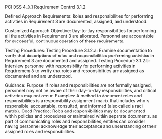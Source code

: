 PCI DSS 4_0_1 Requirement Control 3.1.2

Defined Approach Requirements:
Roles and responsibilities for performing activities in Requirement 3 are documented, assigned, and understood.

Customized Approach Objective:
Day-to-day responsibilities for performing all the activities in Requirement 3 are allocated. Personnel are accountable for successful, continuous operation of these requirements.

Testing Procedures:
Testing Procedure 3.1.2.a: Examine documentation to verify that descriptions of roles and responsibilities performing activities in Requirement 3 are documented and assigned.
Testing Procedure 3.1.2.b: Interview personnel with responsibility for performing activities in Requirement 3 to verify that roles and responsibilities are assigned as documented and are understood.

Guidance:
Purpose: If roles and responsibilities are not formally assigned, personnel may not be aware of their day-to-day responsibilities, and critical activities may not occur. Examples: A method to document roles and responsibilities is a responsibility assignment matrix that includes who is responsible, accountable, consulted, and informed (also called a raci matrix). Good Practice: Roles and responsibilities may be documented within policies and procedures or maintained within separate documents. as part of communicating roles and responsibilities, entities can consider having personnel acknowledge their acceptance and understanding of their assigned roles and responsibilities.